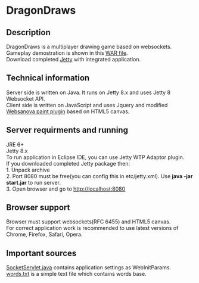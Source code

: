 <h1>DragonDraws</h1>
<h2>Description</h2>
DragonDraws is a multiplayer drawing game based on websockets.<br>
Gameplay demostration is shown in this <a href="http://www.youtube.com/watch?v=ktgwC0yffdY>video</a>.<br>

<h2>Downloads</h2>
Download <a href="https://docs.google.com/file/d/0B8J0LS_KpoJweUJ4RmxIVzJTYWM/edit">WAR file</a>.<br>
Download completed <a href="https://docs.google.com/file/d/0B8J0LS_KpoJwMkZmT0FDdUFSa28/edit">Jetty</a> with integrated application. 

<h2>Technical information</h2>
Server side is written on Java. It runs on Jetty 8.x and uses Jetty 8 Websocket API.<br>
Client side is written on JavaScript and uses Jquery and modified <a href="http://www.websanova.com/plugins/websanova/paint">Websanova paint plugin</a> based on HTML5 canvas.

<h2>Server requirments and running</h2>
JRE 6+<br>
Jetty 8.x<br>
To run application in Eclipse IDE, you can use Jetty WTP Adaptor plugin.<br>
If you downloaded completed Jetty package then:<br>
1. Unpack archive<br>
2. Port 8080 must be free(you can config this in etc/jetty.xml). Use <b>java -jar start.jar</b> to run server.<br>
3. Open browser and go to <a href="http://localhost:8080">http://localhost:8080</a><br>

<h2>Browser support</h2>
Browser must support websockets(RFC 6455) and HTML5 canvas.<br>
For correct application work is recommended to use latest versions of Chrome, Firefox, Safari, Opera.

<h2>Important sources</h2>
<a href="https://github.com/Nirland/DragonDraws/blob/master/DragonDraws/src/org/nirland/websocket/servlet/SocketServlet.java">SocketServlet.java</a> contains application settings as WebInitParams.<br>
<a href="https://github.com/Nirland/DragonDraws/blob/master/DragonDraws/WebContent/words.txt">words.txt</a> is a simple text file which contains words base. 
